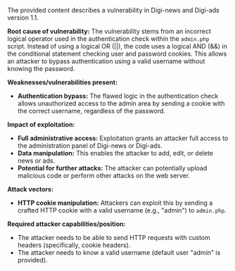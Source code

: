 The provided content describes a vulnerability in Digi-news and Digi-ads version 1.1.

**Root cause of vulnerability:**
The vulnerability stems from an incorrect logical operator used in the authentication check within the `admin.php` script. Instead of using a logical OR (||), the code uses a logical AND (&&) in the conditional statement checking user and password cookies. This allows an attacker to bypass authentication using a valid username without knowing the password.

**Weaknesses/vulnerabilities present:**
- **Authentication bypass:** The flawed logic in the authentication check allows unauthorized access to the admin area by sending a cookie with the correct username, regardless of the password.

**Impact of exploitation:**
- **Full administrative access:** Exploitation grants an attacker full access to the administration panel of Digi-news or Digi-ads.
- **Data manipulation:** This enables the attacker to add, edit, or delete news or ads.
- **Potential for further attacks:** The attacker can potentially upload malicious code or perform other attacks on the web server.

**Attack vectors:**
- **HTTP cookie manipulation:** Attackers can exploit this by sending a crafted HTTP cookie with a valid username (e.g., "admin") to `admin.php`.

**Required attacker capabilities/position:**
- The attacker needs to be able to send HTTP requests with custom headers (specifically, cookie headers).
- The attacker needs to know a valid username (default user "admin" is provided).